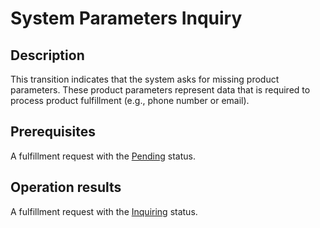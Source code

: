 # System Parameters Inquiry
## Description
This transition indicates that the system asks for missing product parameters. These product parameters represent data that is required to process product fulfillment (e.g., phone number or email). 
## Prerequisites
A fulfillment request with the [Pending](s-b-pending.html) status.
## Operation results
A fulfillment request with the [Inquiring](s-d-inquiring.html) status.
